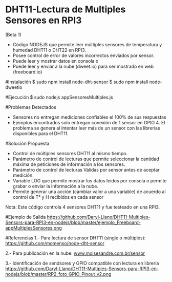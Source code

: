 # DHT11-Lectura de Multiples Sensores en RPI3 
(Beta 1)

- Código NODEJS que permite leer múltiples sensores de temperatura y humedad DHT11 o DHT22 en RPI3.
- Posee control de error de valores incorrectos enviados por sensor.
- Puede leer y mostrar datos en consola o
- Puede leer y enviar a la nube (dweet.io) para ser mostrado en web (freeboard.io)

#Instalación
$ sudo npm install node-dht-sensor
$ sudo npm install node-dweetio

#Ejecución
$ sudo nodejs appSensoresMultiples.js

#Problemas Detectados
- Sensores no entregan mediciones confiables el 100% de sus respuestas
- Ejemplos encontrados solo entregan conexión de 1 sensor en GPIO 4. El problema se genera al intentar leer más de un sensor con las librerías disponibles para el DHT11.

#Solución Propuesta
- Control de múltiples sensores DHT11 al mismo tiempo.
- Parámetro de control de lecturas que permite seleccionar la cantidad máxima de peticiones de información a los sensores.
- Parámetro de control de lecturas Válidas por sensor antes de aceptar medición.
- Variable LOG que permite mostrar los datos leídos por consola o permite  grabar o enviar la información a la nube.
- Permite generar una acción (cambiar valor a una variable) de acuerdo al control de T° y H recibidos en cada sensor

Nota: Este código controla 4 sensores DHT11 y fue testeado en una RPI3.

#Ejemplo de Salida 
https://github.com/Daryl-Llano/DHT11-Multiples-Sensors-para-RPI3-en-nodejs/blob/master/ejemplo_Freeboard-appMultiplesSensores.png


#Referencias
1.- Para lectura de sensor DHT11 (single o múltiples): 
    https://github.com/momenso/node-dht-sensor

2.- Para publicación en la nube: 
    www.moisesandre.com.br/sensor

3.- Identificación de sendsores y GPIO compatible con lectura en librería 
    https://github.com/Daryl-Llano/DHT11-Multiples-Sensors-para-RPI3-en-nodejs/blob/master/RP2_foto_GPIO_Pinout_v2.png
